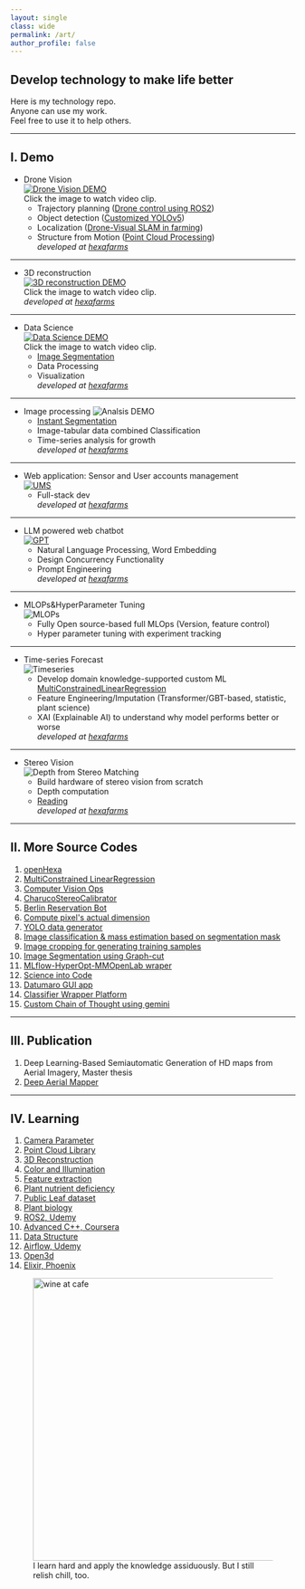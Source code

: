 ```yaml
---
layout: single
class: wide
permalink: /art/
author_profile: false
---
```


## Develop technology to make life better
Here is my technology repo. \
Anyone can use my work. \
Feel free to use it to help others.

---

## I. Demo 
- Drone Vision \
[![Drone Vision DEMO](..\img\demo_video.PNG)](https://youtu.be/AqAXgcsjH5k "CV Demo") \
Click the image to watch video clip. 
  - Trajectory planning ([Drone control using ROS2](https://github.com/ccomkhj/tello_ros_drone))
  - Object detection ([Customized YOLOv5](https://github.com/HexaFarms/yolov5))
  - Localization ([Drone-Visual SLAM in farming](https://github.com/ccomkhj/ORB_SLAM3))
  - Structure from Motion ([Point Cloud Processing](https://github.com/ccomkhj/PCL_Plants)) \
<i>developed at [hexafarms](https://www.hexafarms.com)</i>

---

- 3D reconstruction \
[![3D reconstruction DEMO](..\img\reconstruction.PNG)](https://youtu.be/Ypbvzz4kERU "3D Reconstruction Demo") \
Click the image to watch video clip. \
<i>developed at [hexafarms](https://www.hexafarms.com)</i>

---

- Data Science \
[![Data Science DEMO](..\img\DataScience.png)](https://www.youtube.com/watch?v=0BWNJPVAx4I/ "DataScience Demo") \
Click the image to watch video clip. 
  - [Image Segmentation](https://github.com/HexaFarms/openHexa)
  - Data Processing 
  - Visualization \
<i>developed at [hexafarms](https://www.hexafarms.com)</i>

---

- Image processing
![Analsis DEMO](..\img\plant_analysis.gif)
  - [Instant Segmentation](https://github.com/HexaFarms/openHexa)
  - Image-tabular data combined Classification 
  - Time-series analysis for growth \
<i>developed at [hexafarms](https://www.hexafarms.com)</i>

---

- Web application: Sensor and User accounts management \
[![UMS](..\img\ums.png)](https://ums.hexafarms.com "User Management System") 
  - Full-stack dev \
<i>developed at [hexafarms](https://www.hexafarms.com)</i>

---

- LLM powered web chatbot \
[![GPT](..\img\hexaGPT.png)](https://www.youtube.com/watch?v=DuGfEOmKQTc "plant-specialized GPT") 
  - Natural Language Processing, Word Embedding
  - Design Concurrency Functionality
  - Prompt Engineering \
<i>developed at [hexafarms](https://www.hexafarms.com)</i>

---

- MLOPs&HyperParameter Tuning \
![MLOPs](..\img\mlflow.png)
  - Fully Open source-based full MLOps (Version, feature control)
  - Hyper parameter tuning with experiment tracking

---

- Time-series Forecast \
![Timeseries](..\img\tsforecast.gif)
  - Develop domain knowledge-supported custom ML [MultiConstrainedLinearRegression](https://github.com/ccomkhj/constrained-linear-regression) 
  - Feature Engineering/Imputation (Transformer/GBT-based, statistic, plant science) 
  - XAI (Explainable AI) to understand why model performs better or worse \
<i>developed at [hexafarms](https://www.hexafarms.com)</i>

---

- Stereo Vision \
![Depth from Stereo Matching](..\img\raft.png) 
  - Build hardware of stereo vision from scratch
  - Depth computation
  - [Reading](https://ccomkhj.github.io/StereoVision) \
<i>developed at [hexafarms](https://www.hexafarms.com)</i>

---

## II. More Source Codes

1. [openHexa](https://github.com/HexaFarms/openHexa)
2. [MultiConstrained LinearRegression](https://github.com/ccomkhj/constrained-linear-regression)
3. [Computer Vision Ops](https://github.com/ccomkhj/cvOps)
4. [CharucoStereoCalibrator](https://github.com/ccomkhj/Charuco_Stereo_Calibrator)
5. [Berlin Reservation Bot](https://github.com/ccomkhj/berlin-auslaenderbehorde-termin-bot)
6. [Compute pixel's actual dimension](https://github.com/ccomkhj/Pixel_Area)
7. [YOLO data generator](https://github.com/ccomkhj/YOLO_data_generator)
8. [Image classification & mass estimation based on segmentation mask](https://github.com/ccomkhj/classify_seg_mask)
9. [Image cropping for generating training samples](https://github.com/ccomkhj/crop_generator)
10. [Image Segmentation using Graph-cut](https://github.com/HexaFarms/GraphCut)
11. [MLflow-HyperOpt-MMOpenLab wraper](https://github.com/ccomkhj/hyperoptmm/)
12. [Science into Code](https://github.com/ccomkhj/ScienceNote)
13. [Datumaro GUI app](https://github.com/ccomkhj/datumaro-gui)
14. [Classifier Wrapper Platform](https://github.com/ccomkhj/Lightening_Classifier/)
15. [Custom Chain of Thought using gemini](https://github.com/ccomkhj/ChainOfThought)

---

## III. Publication
1. Deep Learning-Based Semiautomatic Generation of HD maps from Aerial Imagery, Master thesis
2. [Deep Aerial Mapper](https://www.arxiv.org/abs/2410.00769)

---

## IV. Learning

1. [Camera Parameter](https://zesty-diagnostic-d99.notion.site/Camera-parameters-3d92a1adcfed4db5ac78ce2c3920dbbc)
2. [Point Cloud Library](https://zesty-diagnostic-d99.notion.site/Point-Cloud-Library-82907376be92423da826b1efb5fd979d)
3. [3D Reconstruction](https://zesty-diagnostic-d99.notion.site/Method-of-3D-surface-reconstruction-SfM-33f7b026881b4492886607881cf4ebff)
4. [Color and Illumination](https://zesty-diagnostic-d99.notion.site/Colour-and-illumination-19881d5dc00a435aa7309b6387239685)
5. [Feature extraction](https://zesty-diagnostic-d99.notion.site/Feature-Extraction-in-Image-12a0518e242d43048087237ad4e3b564)
6. [Plant nutrient deficiency](https://zesty-diagnostic-d99.notion.site/Plant-Nutrition-Deficiency-6210108fcc1447ff88972e0cb198ebd9)
7. [Public Leaf dataset](https://zesty-diagnostic-d99.notion.site/Leaf-Dataset-ae1be0ffaae0405aae4c72002b198f00)
8. [Plant biology](https://zesty-diagnostic-d99.notion.site/Plant-Biology-9e152090427b49aa873526572010da81) 
9. [ROS2, Udemy](https://zesty-diagnostic-d99.notion.site/ROS2-Udemy-845ca132939748ea89f6faef66462ef7)
10. [Advanced C++, Coursera](https://zesty-diagnostic-d99.notion.site/Advanced-C-Coursera-9e41832c0cad4c549970ce9231b1155f)
11. [Data Structure](https://zesty-diagnostic-d99.notion.site/Data-Structure-d83e758cf5af4d88a251c56bf725987c)
12. [Airflow, Udemy](https://zesty-diagnostic-d99.notion.site/Apache-Airflow-204dce0a034c43559ed4f73863128de2)
13. [Open3d](https://zesty-diagnostic-d99.notion.site/Open3D-9f366a54e9354893a1a3955107960b9d)
14. [Elixir, Phoenix](https://zesty-diagnostic-d99.notion.site/Elixir-1a41eb484826417ab1975339abc1d3a1)


<figure>
    <img src="..\img\drinking_wine.png"  alt="wine at cafe" width="500" height="500">
    <figcaption>I learn hard and apply the knowledge assiduously. But I still relish chill, too.</figcaption>
</figure>